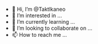 - 👋 Hi, I’m @Taktlkaneo
- 👀 I’m interested in ...
- 🌱 I’m currently learning ...
- 💞️ I’m looking to collaborate on ...
- 📫 How to reach me ...

<!---
Taktlkaneo/Taktlkaneo is a ✨ special ✨ repository because its `README.md` (this file) appears on your GitHub profile.
You can click the Preview link to take a look at your changes.
--->
